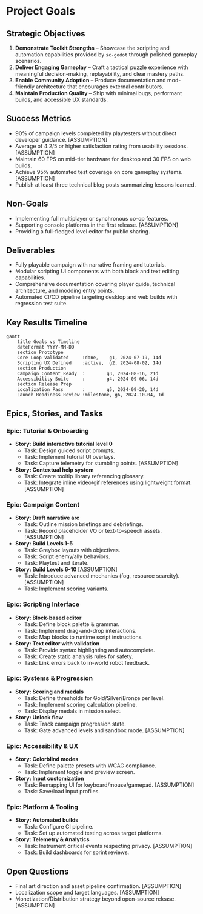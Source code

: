 # Project Goals

## Strategic Objectives
1. **Demonstrate Toolkit Strengths** – Showcase the scripting and automation capabilities provided by `sc-godot` through polished gameplay scenarios.
2. **Deliver Engaging Gameplay** – Craft a tactical puzzle experience with meaningful decision-making, replayability, and clear mastery paths.
3. **Enable Community Adoption** – Produce documentation and mod-friendly architecture that encourages external contributors.
4. **Maintain Production Quality** – Ship with minimal bugs, performant builds, and accessible UX standards.

## Success Metrics
- 90% of campaign levels completed by playtesters without direct developer guidance. [ASSUMPTION]
- Average of 4.2/5 or higher satisfaction rating from usability sessions. [ASSUMPTION]
- Maintain 60 FPS on mid-tier hardware for desktop and 30 FPS on web builds.
- Achieve 95% automated test coverage on core gameplay systems. [ASSUMPTION]
- Publish at least three technical blog posts summarizing lessons learned.

## Non-Goals
- Implementing full multiplayer or synchronous co-op features.
- Supporting console platforms in the first release. [ASSUMPTION]
- Providing a full-fledged level editor for public sharing.

## Deliverables
- Fully playable campaign with narrative framing and tutorials.
- Modular scripting UI components with both block and text editing capabilities.
- Comprehensive documentation covering player guide, technical architecture, and modding entry points.
- Automated CI/CD pipeline targeting desktop and web builds with regression test suite.

## Key Results Timeline
```mermaid
gantt
    title Goals vs Timeline
    dateFormat YYYY-MM-DD
    section Prototype
    Core Loop Validated     :done,    g1, 2024-07-19, 14d
    Scripting UX Defined    :active,  g2, 2024-08-02, 14d
    section Production
    Campaign Content Ready  :        g3, 2024-08-16, 21d
    Accessibility Suite     :        g4, 2024-09-06, 14d
    section Release Prep
    Localization Pass       :        g5, 2024-09-20, 14d
    Launch Readiness Review :milestone, g6, 2024-10-04, 1d
```

## Epics, Stories, and Tasks
### Epic: Tutorial & Onboarding
- **Story: Build interactive tutorial level 0**
  - Task: Design guided script prompts.
  - Task: Implement tutorial UI overlays.
  - Task: Capture telemetry for stumbling points. [ASSUMPTION]
- **Story: Contextual help system**
  - Task: Create tooltip library referencing glossary.
  - Task: Integrate inline video/gif references using lightweight format. [ASSUMPTION]

### Epic: Campaign Content
- **Story: Draft narrative arc**
  - Task: Outline mission briefings and debriefings.
  - Task: Record placeholder VO or text-to-speech assets. [ASSUMPTION]
- **Story: Build Levels 1-5**
  - Task: Greybox layouts with objectives.
  - Task: Script enemy/ally behaviors.
  - Task: Playtest and iterate.
- **Story: Build Levels 6-10** [ASSUMPTION]
  - Task: Introduce advanced mechanics (fog, resource scarcity). [ASSUMPTION]
  - Task: Implement scoring variants.

### Epic: Scripting Interface
- **Story: Block-based editor**
  - Task: Define block palette & grammar.
  - Task: Implement drag-and-drop interactions.
  - Task: Map blocks to runtime script instructions.
- **Story: Text editor with validation**
  - Task: Provide syntax highlighting and autocomplete.
  - Task: Create static analysis rules for safety.
  - Task: Link errors back to in-world robot feedback.

### Epic: Systems & Progression
- **Story: Scoring and medals**
  - Task: Define thresholds for Gold/Silver/Bronze per level.
  - Task: Implement scoring calculation pipeline.
  - Task: Display medals in mission select.
- **Story: Unlock flow**
  - Task: Track campaign progression state.
  - Task: Gate advanced levels and sandbox mode. [ASSUMPTION]

### Epic: Accessibility & UX
- **Story: Colorblind modes**
  - Task: Define palette presets with WCAG compliance.
  - Task: Implement toggle and preview screen.
- **Story: Input customization**
  - Task: Remapping UI for keyboard/mouse/gamepad. [ASSUMPTION]
  - Task: Save/load input profiles.

### Epic: Platform & Tooling
- **Story: Automated builds**
  - Task: Configure CI pipeline.
  - Task: Set up automated testing across target platforms.
- **Story: Telemetry & Analytics**
  - Task: Instrument critical events respecting privacy. [ASSUMPTION]
  - Task: Build dashboards for sprint reviews.

## Open Questions
- Final art direction and asset pipeline confirmation. [ASSUMPTION]
- Localization scope and target languages. [ASSUMPTION]
- Monetization/Distribution strategy beyond open-source release. [ASSUMPTION]
